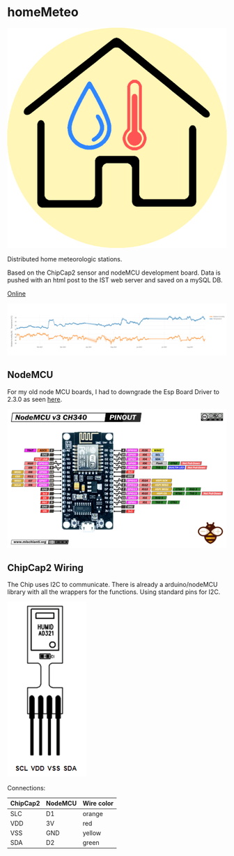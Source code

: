 
# homeMeteo
![logo](Documents/homeMeteo.png)

Distributed home meteorologic stations.

Based on the ChipCap2 sensor and nodeMCU development board. Data is pushed with an html post to the IST web server and saved on a mySQL DB.

[Online](
https://web.tecnico.ulisboa.pt/~andregtorres/homeMeteo/)

![stats21](Documents/home_meteo_2021.png)

## NodeMCU

For my old node MCU boards, I had to downgrade the Esp Board Driver to 2.3.0 as seen [here](
https://github.com/FirebaseExtended/firebase-arduino/issues/460).

![pinout](Documents/NodeMcu-V3-pinout.png)
## ChipCap2 Wiring

The Chip uses I2C to communicate. There is already a arduino/nodeMCU library with all the wrappers for the functions. Using standard pins for I2C.

![aaa](Documents/chipcap2.png)

Connections:

| ChipCap2      | NodeMCU | Wire color |
| ----------- | ----------- | ----------- |
| SLC      | D1       | orange|
| VDD   | 3V        |  red|
| VSS   | GND        | yellow|
| SDA   | D2        | green|
